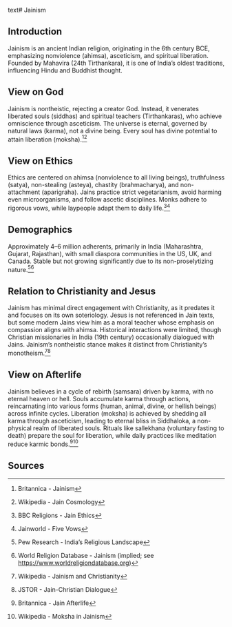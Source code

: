 text# Jainism
## Introduction
Jainism is an ancient Indian religion, originating in the 6th century BCE, emphasizing nonviolence (ahimsa), asceticism, and spiritual liberation. Founded by Mahavira (24th Tirthankara), it is one of India’s oldest traditions, influencing Hindu and Buddhist thought.
## View on God
Jainism is nontheistic, rejecting a creator God. Instead, it venerates liberated souls (siddhas) and spiritual teachers (Tirthankaras), who achieve omniscience through asceticism. The universe is eternal, governed by natural laws (karma), not a divine being. Every soul has divine potential to attain liberation (moksha).[^1][^2]
## View on Ethics
Ethics are centered on ahimsa (nonviolence to all living beings), truthfulness (satya), non-stealing (asteya), chastity (brahmacharya), and non-attachment (aparigraha). Jains practice strict vegetarianism, avoid harming even microorganisms, and follow ascetic disciplines. Monks adhere to rigorous vows, while laypeople adapt them to daily life.[^3][^4]
## Demographics
Approximately 4–6 million adherents, primarily in India (Maharashtra, Gujarat, Rajasthan), with small diaspora communities in the US, UK, and Canada. Stable but not growing significantly due to its non-proselytizing nature.[^5][^6]
## Relation to Christianity and Jesus
Jainism has minimal direct engagement with Christianity, as it predates it and focuses on its own soteriology. Jesus is not referenced in Jain texts, but some modern Jains view him as a moral teacher whose emphasis on compassion aligns with ahimsa. Historical interactions were limited, though Christian missionaries in India (19th century) occasionally dialogued with Jains. Jainism’s nontheistic stance makes it distinct from Christianity’s monotheism.[^7][^8]
## View on Afterlife
Jainism believes in a cycle of rebirth (samsara) driven by karma, with no eternal heaven or hell. Souls accumulate karma through actions, reincarnating into various forms (human, animal, divine, or hellish beings) across infinite cycles. Liberation (moksha) is achieved by shedding all karma through asceticism, leading to eternal bliss in Siddhaloka, a non-physical realm of liberated souls. Rituals like sallekhana (voluntary fasting to death) prepare the soul for liberation, while daily practices like meditation reduce karmic bonds.[^9][^10]
## Sources
[^1]: Britannica - Jainism[](https://www.britannica.com/topic/Jainism)
[^2]: Wikipedia - Jain Cosmology[](https://en.wikipedia.org/wiki/Jain_cosmology)
[^3]: BBC Religions - Jain Ethics[](https://www.bbc.co.uk/religion/religions/jainism/beliefs/ethics.shtml)
[^4]: Jainworld - Five Vows[](https://www.jainworld.com/jainism/five-vows/)
[^5]: Pew Research - India’s Religious Landscape[](https://www.pewresearch.org/religion/2015/04/02/india/)
[^6]: World Religion Database - Jainism (implied; see https://www.worldreligiondatabase.org)
[^7]: Wikipedia - Jainism and Christianity[](https://en.wikipedia.org/wiki/Jainism#Christianity)
[^8]: JSTOR - Jain-Christian Dialogue[](https://www.jstor.org/stable/3260464)
[^9]: Britannica - Jain Afterlife[](https://www.britannica.com/topic/Jainism/Afterlife)
[^10]: Wikipedia - Moksha in Jainism[](https://en.wikipedia.org/wiki/Moksha_(Jainism))
